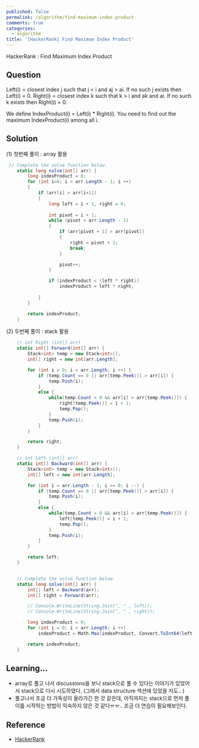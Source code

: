 ```yaml
---
published: false
permalink: /algorithm/find-maximum-index-product
comments: true
categories:
  - algorithm
title: '[HackerRank] Find Maximum Index Product'
---
```

HackerRank : Find Maximum Index Product


## Question
Left(i) = closest index j such that j < i and aj > ai. If no such j exists then Left(i) = 0.
Right(i) = closest index k such that k > i and ak and ai. If no such k exists then Right(i) = 0.

We define IndexProduct(i) = Left(i) * Right(i). You need to find out the maximum IndexProduct(i) among all i.

## Solution
(1) 첫번째 풀이 : array 활용
```c#
 // Complete the solve function below.
    static long solve(int[] arr) {
        long indexProduct = 0; 
        for (int i=0; i < arr.Length - 1; i ++)
        {                    
            if (arr[i] > arr[i+1])
            {               
                long left = i + 1, right = 0;
                
                int pivot = i + 1; 
                while (pivot < arr.Length - 1) 
                {
                    if (arr[pivot + 1] > arr[pivot])
                    {
                        right = pivot + 2;
                        break;
                    }

                    pivot++;
                }

                if (indexProduct < (left * right))
                    indexProduct = left * right;
                
            }
        }

        return indexProduct;
    }
```



(2) 두번째 풀이 : stack 활용 
```c#
    // int Right (int[] arr)
    static int[] Forward(int[] arr) {
        Stack<int> temp = new Stack<int>();
        int[] right = new int[arr.Length];

        for (int i = 0; i < arr.Length; i ++) {
            if (temp.Count == 0 || arr[temp.Peek()] > arr[i]) {
                temp.Push(i);
            }
            else {
                while(temp.Count > 0 && arr[i] > arr[temp.Peek()]) {
                    right[temp.Peek()] = i + 1; 
                    temp.Pop();
                }
                temp.Push(i);
            }
        }

        return right;        
    }

    // int Left (int[] arr)
    static int[] Backward(int[] arr) {
        Stack<int> temp = new Stack<int>();
        int[] left = new int[arr.Length];

        for (int i = arr.Length - 1; i >= 0; i --) {
            if (temp.Count == 0 || arr[temp.Peek()] > arr[i]) {
                temp.Push(i);
            }
            else {
                while(temp.Count > 0 && arr[i] > arr[temp.Peek()]) {
                    left[temp.Peek()] = i + 1; 
                    temp.Pop();
                }
                temp.Push(i);
            }
        }

        return left;        
    }


    // Complete the solve function below.
    static long solve(int[] arr) {
        int[] left = Backward(arr);
        int[] right = Forward(arr);

        // Console.WriteLine(String.Join(", " , left));
        // Console.WriteLine(String.Join(", " , right));

        long indexProduct = 0; 
        for (int i = 0; i < arr.Length; i ++)
            indexProduct = Math.Max(indexProduct, Convert.ToInt64(left[i]) * Convert.ToInt64(right[i]));

        return indexProduct;
    }
```

## Learning... 
- array로 풀고 나서 discussions을 보니 stack으로 풀 수 있다는 이야기가 있었어서 stack으로 다시 시도하였다. (그래서 data structure 섹션에 있었을 지도.. )
- 풀고나서 조금 더 가독성이 올라가긴 한 것 같은데, 아직까지는 stack으로 먼저 풀이를 시작하는 방법이 익숙하지 않은 것 같다ㅠㅠ.. 조금 더 연습이 필요해보인다.  


## Reference
- [HackerRank](https://www.hackerrank.com/challenges/find-maximum-index-product/problem)
